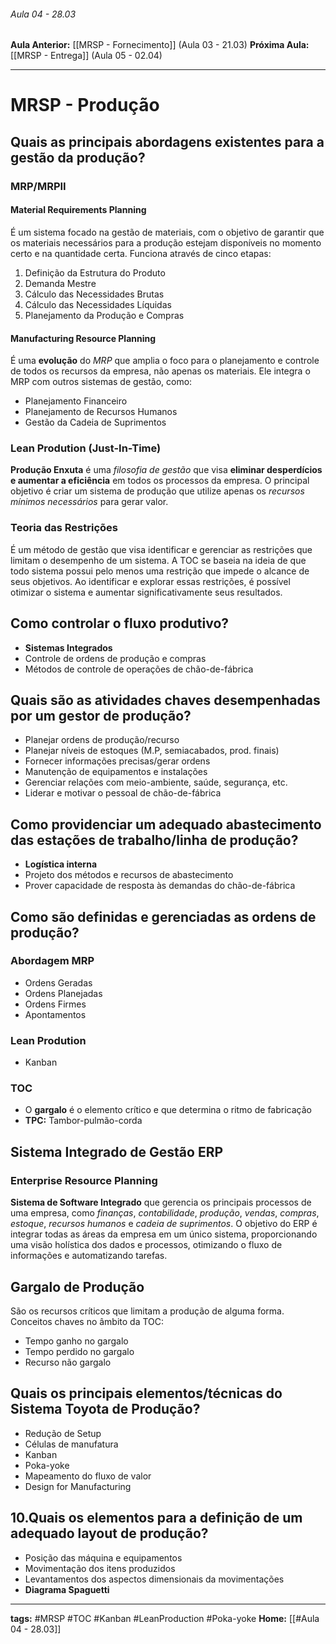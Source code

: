 ###### Aula 04 - 28.03
**Aula Anterior:** [[MRSP - Fornecimento]] (Aula 03 - 21.03)
**Próxima Aula:** [[MRSP - Entrega]] (Aula 05 - 02.04)

---
# MRSP - Produção
## Quais as principais abordagens existentes para a gestão da produção?
### MRP/MRPII
#### Material Requirements Planning
É um sistema focado na gestão de materiais, com o objetivo de garantir que os materiais necessários para a produção estejam disponíveis no momento certo e na quantidade certa. Funciona através de cinco etapas:
1. Definição da Estrutura do Produto
2. Demanda Mestre
3. Cálculo das Necessidades Brutas
4. Cálculo das Necessidades Líquidas
5. Planejamento da Produção e Compras
#### Manufacturing Resource Planning
É uma **evolução** do *MRP* que amplia o foco para o planejamento e controle de todos os recursos da empresa, não apenas os materiais. Ele integra o MRP com outros sistemas de gestão, como:
- Planejamento Financeiro
- Planejamento de Recursos Humanos
- Gestão da Cadeia de Suprimentos
### Lean Prodution (Just-In-Time)
**Produção Enxuta** é uma *filosofia de gestão* que visa **eliminar desperdícios e aumentar a eficiência** em todos os processos da empresa. O principal objetivo é criar um sistema de produção que utilize apenas os *recursos mínimos necessários* para gerar valor.
### Teoria das Restrições
É um método de gestão que visa identificar e gerenciar as restrições que limitam o desempenho de um sistema. A TOC se baseia na ideia de que todo sistema possui pelo menos uma restrição que impede o alcance de seus objetivos. Ao identificar e explorar essas restrições, é possível otimizar o sistema e aumentar significativamente seus resultados.

## Como controlar o fluxo produtivo?
- **Sistemas Integrados**
- Controle de ordens de produção e compras
- Métodos de controle de operações de chão-de-fábrica

## Quais são as atividades chaves desempenhadas por um gestor de produção?
- Planejar ordens de produção/recurso
- Planejar níveis de estoques (M.P, semiacabados, prod. finais)
- Fornecer informações precisas/gerar ordens
- Manutenção de equipamentos e instalações
- Gerenciar relações com meio-ambiente, saúde, segurança, etc.
- Liderar e motivar o pessoal de chão-de-fábrica

## Como providenciar um adequado abastecimento das estações de trabalho/linha de produção?
- **Logística interna**
- Projeto dos métodos e recursos de abastecimento
- Prover capacidade de resposta às demandas do chão-de-fábrica

## Como são definidas e gerenciadas as ordens de produção?
### Abordagem MRP
- Ordens Geradas
- Ordens Planejadas
- Ordens Firmes
- Apontamentos 
### Lean Prodution
- Kanban
### TOC
- O **gargalo** é o elemento crítico e que determina o ritmo de fabricação
- **TPC:** Tambor-pulmão-corda

## Sistema Integrado de Gestão ERP
### Enterprise Resource Planning
**Sistema de Software Integrado** que gerencia os principais processos de uma empresa, como *finanças*, *contabilidade*, *produção*, *vendas*, *compras*, *estoque*, *recursos humanos* e *cadeia de suprimentos*. O objetivo do ERP é integrar todas as áreas da empresa em um único sistema, proporcionando uma visão holística dos dados e processos, otimizando o fluxo de informações e automatizando tarefas.

## Gargalo de Produção
São os recursos críticos que limitam a produção de alguma forma.
Conceitos chaves no âmbito da TOC:
- Tempo ganho no gargalo
- Tempo perdido no gargalo
- Recurso não gargalo

## Quais os principais elementos/técnicas do Sistema Toyota de Produção?
- Redução de Setup
- Células de manufatura
- Kanban
- Poka-yoke
- Mapeamento do fluxo de valor
- Design for Manufacturing

## 10.Quais os elementos para a definição de um adequado layout de produção?
-  Posição das máquina e equipamentos
- Movimentação dos itens produzidos
- Levantamentos dos aspectos dimensionais da movimentações
- **Diagrama Spaguetti**

---
**tags:** #MRSP #TOC #Kanban #LeanProduction #Poka-yoke
**Home:** [[#Aula 04 - 28.03]]